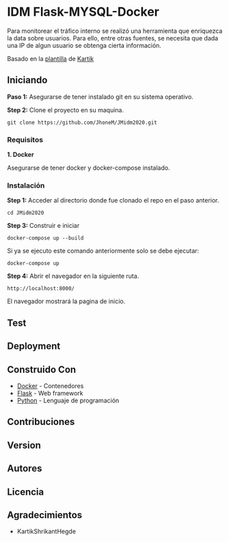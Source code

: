 # IDM Flask-MYSQL-Docker

Para monitorear el tráfico interno se realizó una herramienta que
enriquezca la data sobre usuarios. Para ello, entre otras fuentes, se necesita que dada
una IP de algun usuario se obtenga cierta información.

Basado en la [plantilla](https://github.com/KartikShrikantHegde/Docker-Flask-Blueprint) de [Kartik](https://github.com/KartikShrikantHegde)

## Iniciando

**Paso 1:** Asegurarse de tener instalado git en su sistema operativo.


**Step 2:** Clone el proyecto en su maquina.

```git clone https://github.com/JhoneM/JMidm2020.git```

### Requisitos

**1. Docker**

Asegurarse de tener docker y docker-compose instalado.


### Instalación

**Step 1:** Acceder al directorio donde fue clonado el repo en el paso anterior.

```
cd JMidm2020
```

**Step 3:** Construir e iniciar

```
docker-compose up --build
```
Si ya se ejecuto este comando anteriormente solo se debe ejecutar:

```
docker-compose up
```

**Step 4:** Abrir el navegador en la siguiente ruta.

```
http://localhost:8000/
```
El navegador mostrará la pagina de inicio.

## Test

## Deployment

## Construido Con

* [Docker](https://www.docker.com/) -  Contenedores
* [Flask](https://flask.palletsprojects.com/en/1.1.x/) - Web framework
* [Python](https://www.python.org/) - Lenguaje de programación

## Contribuciones

## Version

## Autores

## Licencia

## Agradecimientos
* KartikShrikantHegde
